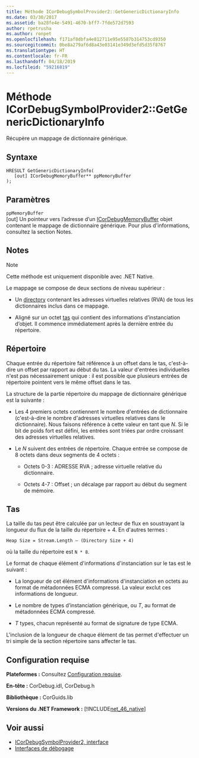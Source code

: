 ```yaml
---
title: Méthode ICorDebugSymbolProvider2::GetGenericDictionaryInfo
ms.date: 03/30/2017
ms.assetid: ba28fe4e-5491-4670-bff7-7fde572d7593
author: rpetrusha
ms.author: ronpet
ms.openlocfilehash: f171af8dbfa4e812711e95e5587b314753cd9350
ms.sourcegitcommit: 0be8a279af6d8a43e03141e349d3efd5d35f8767
ms.translationtype: HT
ms.contentlocale: fr-FR
ms.lasthandoff: 04/18/2019
ms.locfileid: "59216819"
---
```

# <a name="icordebugsymbolprovider2getgenericdictionaryinfo-method"></a>Méthode ICorDebugSymbolProvider2::GetGenericDictionaryInfo
Récupère un mappage de dictionnaire générique.  
  
## <a name="syntax"></a>Syntaxe  
  
```  
HRESULT GetGenericDictionaryInfo(  
   [out] ICorDebugMemoryBuffer** ppMemoryBuffer  
);  
```  
  
## <a name="parameters"></a>Paramètres  
 `ppMemoryBuffer`  
 [out] Un pointeur vers l’adresse d’un [ICorDebugMemoryBuffer](../../../../docs/framework/unmanaged-api/debugging/icordebugmemorybuffer-interface.md) objet contenant le mappage de dictionnaire générique. Pour plus d'informations, consultez la section Notes.  
  
## <a name="remarks"></a>Notes  
  
> [!NOTE]
>  Cette méthode est uniquement disponible avec .NET Native.  
  
 Le mappage se compose de deux sections de niveau supérieur :  
  
-   Un [directory](#Directory) contenant les adresses virtuelles relatives (RVA) de tous les dictionnaires inclus dans ce mappage.  
  
-   Aligné sur un octet [tas](#Heap) qui contient des informations d’instanciation d’objet. Il commence immédiatement après la dernière entrée du répertoire.  
  
<a name="Directory"></a>   
## <a name="the-directory"></a>Répertoire  
 Chaque entrée du répertoire fait référence à un offset dans le tas, c'est-à-dire un offset par rapport au début du tas. La valeur d'entrées individuelles n'est pas nécessairement unique : il est possible que plusieurs entrées de répertoire pointent vers le même offset dans le tas.  
  
 La structure de la partie répertoire du mappage de dictionnaire générique est la suivante :  
  
-   Les 4 premiers octets contiennent le nombre d'entrées de dictionnaire (c'est-à-dire le nombre d'adresses virtuelles relatives dans le dictionnaire). Nous faisons référence à cette valeur en tant que *N*. Si le bit de poids fort est défini, les entrées sont triées par ordre croissant des adresses virtuelles relatives.  
  
-   Le *N* suivent des entrées de répertoire. Chaque entrée se compose de 8 octets dans deux segments de 4 octets :  
  
    -   Octets 0-3 : ADRESSE RVA ; adresse virtuelle relative du dictionnaire.  
  
    -   Octets 4-7 : Offset ; un décalage par rapport au début du segment de mémoire.  
  
<a name="Heap"></a>   
## <a name="the-heap"></a>Tas  
 La taille du tas peut être calculée par un lecteur de flux en soustrayant la longueur du flux de la taille du répertoire + 4. En d'autres termes :  
  
```  
Heap Size = Stream.Length – (Directory Size + 4)  
```  
  
 où la taille du répertoire est `N * 8`.  
  
 Le format de chaque élément d'informations d'instanciation sur le tas est le suivant :  
  
-   La longueur de cet élément d'informations d'instanciation en octets au format de métadonnées ECMA compressé. La valeur exclut ces informations de longueur.  
  
-   Le nombre de types d’instanciation générique, ou *T*, au format de métadonnées ECMA compressé.  
  
-   *T* types, chacun représenté au format de signature de type ECMA.  
  
 L'inclusion de la longueur de chaque élément de tas permet d'effectuer un tri simple de la section répertoire sans affecter le tas.  
  
## <a name="requirements"></a>Configuration requise  
 **Plateformes :** Consultez [Configuration requise](../../../../docs/framework/get-started/system-requirements.md).  
  
 **En-tête :** CorDebug.idl, CorDebug.h  
  
 **Bibliothèque :** CorGuids.lib  
  
 **Versions du .NET Framework :** [!INCLUDE[net_46_native](../../../../includes/net-46-native-md.md)]  
  
## <a name="see-also"></a>Voir aussi

- [ICorDebugSymbolProvider2, interface](../../../../docs/framework/unmanaged-api/debugging/icordebugsymbolprovider2-interface.md)
- [Interfaces de débogage](../../../../docs/framework/unmanaged-api/debugging/debugging-interfaces.md)
